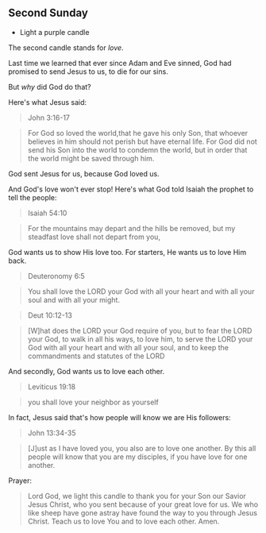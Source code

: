 ## Second Sunday

* Light a purple candle

The second candle stands for *love*.

Last time we learned that ever since Adam and Eve sinned, God had promised to send Jesus to us, to die for our sins.

But *why* did God do that?

Here's what Jesus said:

> John 3:16-17

> For God so loved the world,that he gave his only Son, that whoever believes in him should not perish but have eternal life.  For God did not send his Son into the world to condemn the world, but in order that the world might be saved through him.

God sent Jesus for us, because God loved us.

And God's love won't ever stop!  Here's what God told Isaiah the prophet to tell the people:

> Isaiah 54:10

> For the mountains may depart and the hills be removed, but my steadfast love shall not depart from you,

God wants us to show His love too.  For starters, He wants us to love Him back.

> Deuteronomy 6:5

> You shall love the LORD your God with all your heart and with all your soul and with all your might.

> Deut 10:12-13

> [W]hat does the LORD your God require of you, but to fear the LORD your God, to walk in all his ways, to love him, to serve the LORD your God with all your heart and with all your soul, and to keep the commandments and statutes of the LORD

And secondly, God wants us to love each other.

> Leviticus 19:18

> you shall love your neighbor as yourself

In fact, Jesus said that's how people will know we are His followers:

> John 13:34-35

> [J]ust as I have loved you, you also are to love one another.  By this all people will know that you are my disciples, if you have love for one another.

Prayer:

> Lord God, we light this candle to thank you for your Son our Savior Jesus Christ, who you sent because of your great love for us.  We who like sheep have gone astray have found the way to you through Jesus Christ.  Teach us to love You and to love each other.  Amen.
